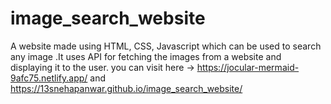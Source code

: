 # image_search_website
A website made using HTML, CSS, Javascript which can be used to search any image  .It uses API for fetching the images from a website and displaying it to the user.
you can visit here -> https://jocular-mermaid-9afc75.netlify.app/ and https://13snehapanwar.github.io/image_search_website/
